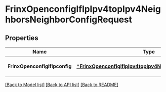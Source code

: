 # FrinxOpenconfigIfIpIpv4topIpv4NeighborsNeighborConfigRequest

## Properties
Name | Type | Description | Notes
------------ | ------------- | ------------- | -------------
**FrinxOpenconfigIfIpconfig** | [***FrinxOpenconfigIfIpIpv4topIpv4NeighborsNeighborConfig**](frinx.openconfig.if.ip.ipv4top.ipv4.neighbors.neighbor.Config.md) |  | [optional] [default to null]

[[Back to Model list]](../README.md#documentation-for-models) [[Back to API list]](../README.md#documentation-for-api-endpoints) [[Back to README]](../README.md)


